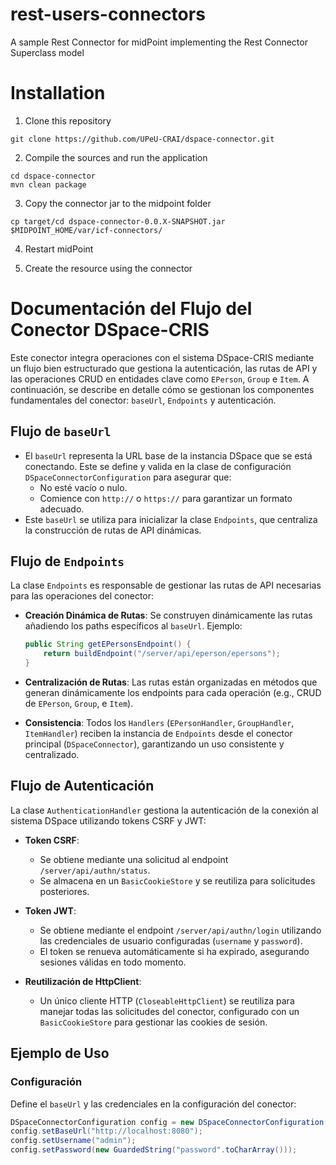 # rest-users-connectors

A sample Rest Connector for midPoint implementing the Rest Connector Superclass model

# Installation

1. Clone this repository

```
git clone https://github.com/UPeU-CRAI/dspace-connector.git
```

2. Compile the sources and run the application

```
cd dspace-connector
mvn clean package
```

3. Copy the connector jar to the midpoint folder

```
cp target/cd dspace-connector-0.0.X-SNAPSHOT.jar $MIDPOINT_HOME/var/icf-connectors/
```

4. Restart midPoint

5. Create the resource using the connector


# Documentación del Flujo del Conector DSpace-CRIS

Este conector integra operaciones con el sistema DSpace-CRIS mediante un flujo bien estructurado que gestiona la autenticación, las rutas de API y las operaciones CRUD en entidades clave como `EPerson`, `Group` e `Item`. A continuación, se describe en detalle cómo se gestionan los componentes fundamentales del conector: `baseUrl`, `Endpoints` y autenticación.

## Flujo de `baseUrl`

- El `baseUrl` representa la URL base de la instancia DSpace que se está conectando. Este se define y valida en la clase de configuración `DSpaceConnectorConfiguration` para asegurar que:
    - No esté vacío o nulo.
    - Comience con `http://` o `https://` para garantizar un formato adecuado.
- Este `baseUrl` se utiliza para inicializar la clase `Endpoints`, que centraliza la construcción de rutas de API dinámicas.

## Flujo de `Endpoints`

La clase `Endpoints` es responsable de gestionar las rutas de API necesarias para las operaciones del conector:

- **Creación Dinámica de Rutas**: Se construyen dinámicamente las rutas añadiendo los paths específicos al `baseUrl`. Ejemplo:

    ```java
    public String getEPersonsEndpoint() {
        return buildEndpoint("/server/api/eperson/epersons");
    }
    ```

- **Centralización de Rutas**: Las rutas están organizadas en métodos que generan dinámicamente los endpoints para cada operación (e.g., CRUD de `EPerson`, `Group`, e `Item`).

- **Consistencia**: Todos los `Handlers` (`EPersonHandler`, `GroupHandler`, `ItemHandler`) reciben la instancia de `Endpoints` desde el conector principal (`DSpaceConnector`), garantizando un uso consistente y centralizado.

## Flujo de Autenticación

La clase `AuthenticationHandler` gestiona la autenticación de la conexión al sistema DSpace utilizando tokens CSRF y JWT:

- **Token CSRF**:
    - Se obtiene mediante una solicitud al endpoint `/server/api/authn/status`.
    - Se almacena en un `BasicCookieStore` y se reutiliza para solicitudes posteriores.

- **Token JWT**:
    - Se obtiene mediante el endpoint `/server/api/authn/login` utilizando las credenciales de usuario configuradas (`username` y `password`).
    - El token se renueva automáticamente si ha expirado, asegurando sesiones válidas en todo momento.

- **Reutilización de HttpClient**:
    - Un único cliente HTTP (`CloseableHttpClient`) se reutiliza para manejar todas las solicitudes del conector, configurado con un `BasicCookieStore` para gestionar las cookies de sesión.

## Ejemplo de Uso

### Configuración

Define el `baseUrl` y las credenciales en la configuración del conector:

```java
DSpaceConnectorConfiguration config = new DSpaceConnectorConfiguration();
config.setBaseUrl("http://localhost:8080");
config.setUsername("admin");
config.setPassword(new GuardedString("password".toCharArray()));
